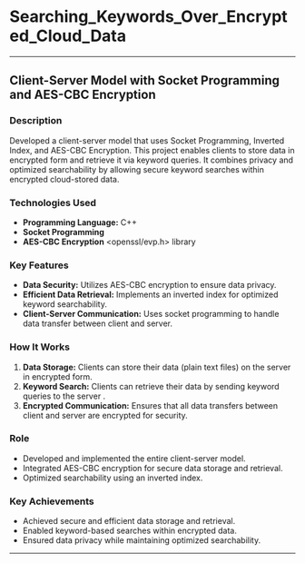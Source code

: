 # Searching_Keywords_Over_Encrypted_Cloud_Data
---
## Client-Server Model with Socket Programming and AES-CBC Encryption

### Description
Developed a client-server model that uses Socket Programming, Inverted Index, and AES-CBC Encryption. 
This project enables clients to store data in encrypted form and retrieve it via keyword queries. 
It combines privacy and optimized searchability by allowing secure keyword searches within encrypted cloud-stored data.

### Technologies Used
- **Programming Language:** C++
- **Socket Programming** 
- **AES-CBC Encryption** <openssl/evp.h> library

### Key Features
- **Data Security:** Utilizes AES-CBC encryption to ensure data privacy.
- **Efficient Data Retrieval:** Implements an inverted index for optimized keyword searchability.
- **Client-Server Communication:** Uses socket programming to handle data transfer between client and server.

### How It Works
1. **Data Storage:** Clients can store their data (plain text files) on the server in encrypted form.
2. **Keyword Search:** Clients can retrieve their data by sending keyword queries to the server .
3. **Encrypted Communication:** Ensures that all data transfers between client and server are encrypted for security.

### Role
- Developed and implemented the entire client-server model.
- Integrated AES-CBC encryption for secure data storage and retrieval.
- Optimized searchability using an inverted index.

### Key Achievements
- Achieved secure and efficient data storage and retrieval.
- Enabled keyword-based searches within encrypted data.
- Ensured data privacy while maintaining optimized searchability.
---

